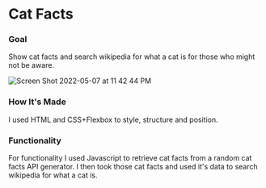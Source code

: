 # Cat Facts

### Goal
Show cat facts and search wikipedia for what a cat is for those who might not be aware.

![Screen Shot 2022-05-07 at 11 42 44 PM](https://user-images.githubusercontent.com/88361309/167280802-1a76cb9b-c7a8-4dfb-bf21-b3c0ae90d4fc.png)


### How It's Made
I used HTML and CSS+Flexbox to style, structure and position.

### Functionality
For functionality I used Javascript to retrieve cat facts from a random cat facts API generator. I then took those cat facts and used it's data to search wikipedia for what a cat is.
